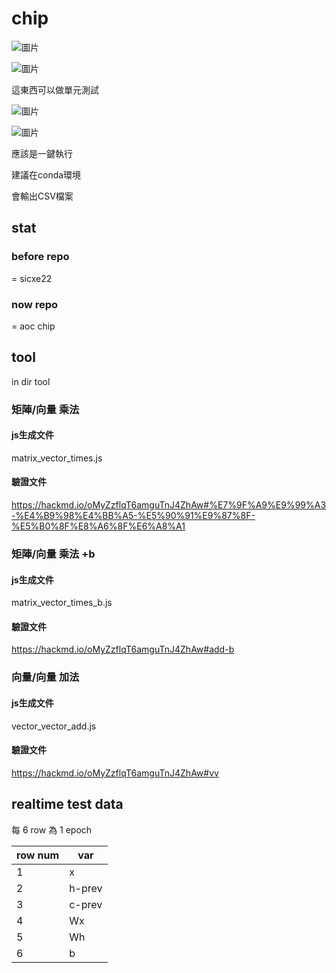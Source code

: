 # chip

![圖片](https://github.com/andythebreaker/chip/assets/43373581/70eef3e3-e22b-49d8-af05-554bf2682861)

![圖片](https://github.com/andythebreaker/chip/assets/43373581/24100dac-a40e-497c-852e-ee74f28638f4)


這東西可以做單元測試

![圖片](https://github.com/andythebreaker/chip/assets/43373581/2148f4c4-0d0f-47f9-8f86-66bf35dbbef3)

![圖片](https://github.com/andythebreaker/chip/assets/43373581/86c63c6b-f0d4-4915-8bc5-15994ac5f9c9)

應該是一鍵執行

建議在conda環境

會輸出CSV檔案


## stat

### before repo

= sicxe22

### now repo

= aoc chip

## tool

in dir tool

### 矩陣/向量 乘法

#### js生成文件

matrix_vector_times.js

#### 驗證文件

https://hackmd.io/oMyZzflqT6amguTnJ4ZhAw#%E7%9F%A9%E9%99%A3-%E4%B9%98%E4%BB%A5-%E5%90%91%E9%87%8F-%E5%B0%8F%E8%A6%8F%E6%A8%A1

### 矩陣/向量 乘法 +b

#### js生成文件

matrix_vector_times_b.js

#### 驗證文件

https://hackmd.io/oMyZzflqT6amguTnJ4ZhAw#add-b

### 向量/向量 加法

#### js生成文件

vector_vector_add.js

#### 驗證文件

https://hackmd.io/oMyZzflqT6amguTnJ4ZhAw#vv

## realtime test data

每 6 row 為 1 epoch

|row num|var|
|--|--|
|1|x|
|2|h-prev|
|3|c-prev|
|4|Wx|
|5|Wh|
|6|b|
